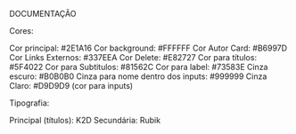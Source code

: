 DOCUMENTAÇÃO 

Cores:


Cor principal: #2E1A16
Cor background: #FFFFFF
Cor Autor Card: #B6997D
Cor Links Externos: #337EEA
Cor Delete: #E82727
Cor para títulos: #5F4022
Cor para Subtitulos: #81562C
Cor para label: #73583E
Cinza escuro: #B0B0B0
Cinza para nome dentro dos inputs: #999999 
Cinza Claro: #D9D9D9 (cor para inputs)

Tipografia:

Principal (títulos): K2D
Secundária: Rubik
